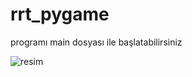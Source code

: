 # rrt_pygame
programı main dosyası ile başlatabilirsiniz

![resim](https://user-images.githubusercontent.com/75750279/196524550-b2c56137-4cf1-4704-b148-c33a370f72a2.png)
